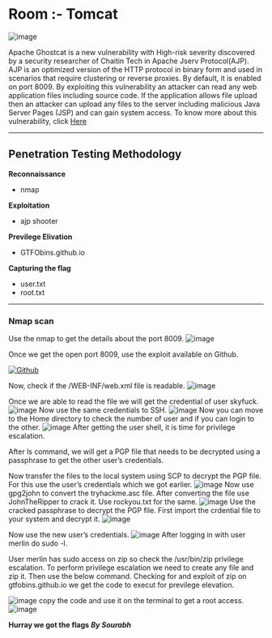 # Room :- Tomcat

![image](https://imgur.com/Zo8qTLQ.png)

Apache Ghostcat is a new vulnerability with High-risk severity discovered by a security researcher of Chaitin Tech in Apache Jserv Protocol(AJP). AJP is an optimized version of the HTTP protocol in binary form and used in scenarios that require clustering or reverse proxies. By default, it is enabled on port 8009. By exploiting this vulnerability an attacker can read any web application files including source code. If the application allows file upload then an attacker can upload any files to the server including malicious Java Server Pages (JSP) and can gain system access.
To know more about this vulnerability, click [Here](https://blog.qualys.com/laws-of-vulnerabilities/2015/01/27/the-ghost-vulnerability)

---
## Penetration Testing Methodology

**Reconnaissance**
* nmap

**Exploitation**
* ajp shooter

**Previlege Elivation**
* GTFObins.github.io

**Capturing the flag**
* user.txt
* root.txt

---
### Nmap scan 
Use the nmap to get the details about the port 8009.
![image](https://imgur.com/QtZTdEk.png)

Once we get the open port 8009, use the exploit available on Github.

[![Github](https://upload.wikimedia.org/wikipedia/commons/b/bc/Pornhub-style_GitHub_logo.png)](https://github.com/00theway/Ghostcat-CNVD-2020-10487)

Now, check if the /WEB-INF/web.xml file is readable.
![image](https://imgur.com/F4VGnoE.png)

Once we are able to read the file we will get the credential of user skyfuck.
![image](https://imgur.com/Wb4vuGk.png)
Now use the same credentials to SSH.
  ![image](https://imgur.com/pvs2XwQ.png)
Now you can move to the Home directory to check the number of user and if you can login to the other.
     ![image](https://imgur.com/u0mE6jO.png)
After getting the user shell, it is time for privilege escalation.

After ls command, we will get a PGP file that needs to be decrypted using a passphrase to get the other user’s credentials.

Now transfer the files to the local system using SCP to decrypt the PGP file. For this use the user’s credentials which we got earlier.
![image](https://imgur.com/UZoq9qH.png)
Now use gpg2john to convert the tryhackme.asc file.
After converting the file use JohnTheRipper to crack it. Use rockyou.txt for the same.
![image](https://imgur.com/wRCooKF.png)
Use the cracked passphrase to decrypt the PGP file.
First import the crdential file to your system and decrypt it.
![image](https://imgur.com/0me8sKm.png)

Now use the new user’s credentials.
![image](https://imgur.com/IFFKNlu.png)
After logging in with user merlin do sudo -l.

User merlin has sudo access on zip so check the /usr/bin/zip privilege escalation. To perform privilege escalation we need to create any file and zip it. Then use the below command.
Checking for and exploit of zip on gtfobins.github.io we get the code to execut for previlege elevation.

![image](https://imgur.com/dR5ue8n.png)
copy the code and use it on the terminal to get a root access.
![image](https://imgur.com/iPGWXnG.png)

**Hurray we got the flags**
**_By Sourabh_**
 